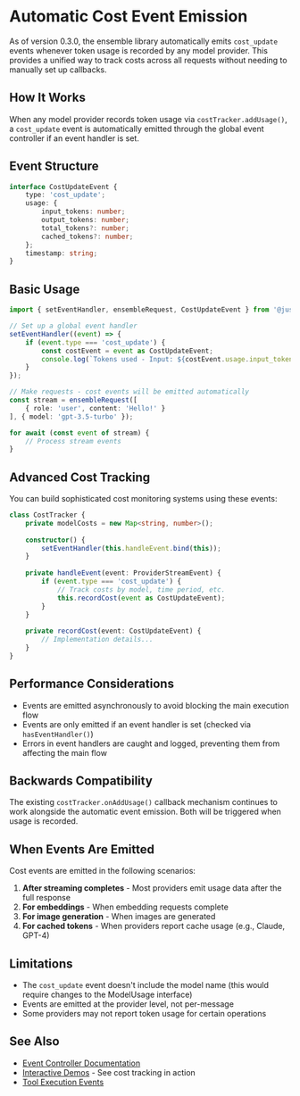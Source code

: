 # Automatic Cost Event Emission

As of version 0.3.0, the ensemble library automatically emits `cost_update` events whenever token usage is recorded by any model provider. This provides a unified way to track costs across all requests without needing to manually set up callbacks.

## How It Works

When any model provider records token usage via `costTracker.addUsage()`, a `cost_update` event is automatically emitted through the global event controller if an event handler is set.

## Event Structure

```typescript
interface CostUpdateEvent {
    type: 'cost_update';
    usage: {
        input_tokens: number;
        output_tokens: number;
        total_tokens?: number;
        cached_tokens?: number;
    };
    timestamp: string;
}
```

## Basic Usage

```typescript
import { setEventHandler, ensembleRequest, CostUpdateEvent } from '@just-every/ensemble';

// Set up a global event handler
setEventHandler((event) => {
    if (event.type === 'cost_update') {
        const costEvent = event as CostUpdateEvent;
        console.log(`Tokens used - Input: ${costEvent.usage.input_tokens}, Output: ${costEvent.usage.output_tokens}`);
    }
});

// Make requests - cost events will be emitted automatically
const stream = ensembleRequest([
    { role: 'user', content: 'Hello!' }
], { model: 'gpt-3.5-turbo' });

for await (const event of stream) {
    // Process stream events
}
```

## Advanced Cost Tracking

You can build sophisticated cost monitoring systems using these events:

```typescript
class CostTracker {
    private modelCosts = new Map<string, number>();
    
    constructor() {
        setEventHandler(this.handleEvent.bind(this));
    }
    
    private handleEvent(event: ProviderStreamEvent) {
        if (event.type === 'cost_update') {
            // Track costs by model, time period, etc.
            this.recordCost(event as CostUpdateEvent);
        }
    }
    
    private recordCost(event: CostUpdateEvent) {
        // Implementation details...
    }
}
```

## Performance Considerations

- Events are emitted asynchronously to avoid blocking the main execution flow
- Events are only emitted if an event handler is set (checked via `hasEventHandler()`)
- Errors in event handlers are caught and logged, preventing them from affecting the main flow

## Backwards Compatibility

The existing `costTracker.onAddUsage()` callback mechanism continues to work alongside the automatic event emission. Both will be triggered when usage is recorded.

## When Events Are Emitted

Cost events are emitted in the following scenarios:

1. **After streaming completes** - Most providers emit usage data after the full response
2. **For embeddings** - When embedding requests complete
3. **For image generation** - When images are generated
4. **For cached tokens** - When providers report cache usage (e.g., Claude, GPT-4)

## Limitations

- The `cost_update` event doesn't include the model name (this would require changes to the ModelUsage interface)
- Events are emitted at the provider level, not per-message
- Some providers may not report token usage for certain operations

## See Also

- [Event Controller Documentation](./event-controller.md)
- [Interactive Demos](../demo/) - See cost tracking in action
- [Tool Execution Events](./tool-execution.md)